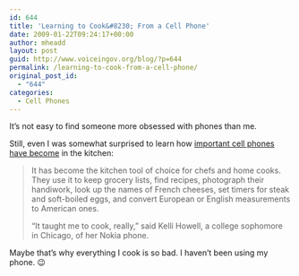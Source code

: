 ```yaml
---
id: 644
title: 'Learning to Cook&#8230; From a Cell Phone'
date: 2009-01-22T09:24:17+00:00
author: mheadd
layout: post
guid: http://www.voiceingov.org/blog/?p=644
permalink: /learning-to-cook-from-a-cell-phone/
original_post_id:
  - "644"
categories:
  - Cell Phones
---
```

It&#8217;s not easy to find someone more obsessed with phones than me.

Still, even I was somewhat surprised to learn how <a href="http://www.nytimes.com/2009/01/21/dining/21tele.html" target="_blank">important cell phones have become</a> in the kitchen:

> It has become the kitchen tool of choice for chefs and home cooks. They use it to keep grocery lists, find recipes, photograph their handiwork, look up the names of French cheeses, set timers for steak and soft-boiled eggs, and convert European or English measurements to American ones.
> 
> &#8220;It taught me to cook, really,&#8221; said Kelli Howell, a college sophomore in Chicago, of her Nokia phone. 

Maybe that&#8217;s why everything I cook is so bad. I haven&#8217;t been using my phone. 😉